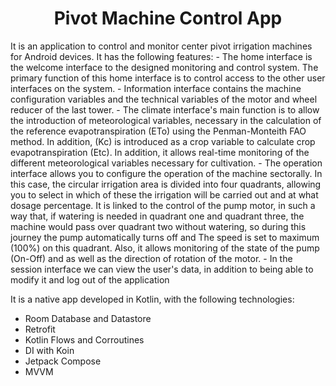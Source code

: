 <h1 align="center">Pivot Machine Control App </h1>
It is an application to control and monitor center pivot irrigation machines for Android devices. It has the following features:
- The home interface is the welcome interface to the designed monitoring and control system. The primary function of this home interface is to control access to the other user interfaces on the system.
- Information interface contains the machine configuration variables and the technical variables of the motor and wheel reducer of the last tower.
- The climate interface's main function is to allow the introduction of meteorological variables, necessary in the calculation of the reference evapotranspiration (ETo) using the Penman-Monteith FAO method. In addition, (Kc) is introduced as a crop variable to calculate crop evapotranspiration (Etc). In addition, it allows real-time monitoring of the different meteorological variables necessary for cultivation.
- The operation interface allows you to configure the operation of the machine sectorally. In this case, the circular irrigation area is divided into four quadrants, allowing you to select in which of these the irrigation will be carried out and at what dosage percentage. It is linked to the control of the pump motor, in such a way that, if watering is needed in quadrant one and quadrant three, the machine would pass over quadrant two without watering, so during this journey the pump automatically turns off and The speed is set to maximum (100%) on this quadrant. Also, it allows monitoring of the state
of the pump (On-Off) and as well as the direction of rotation of the motor.
- In the session interface we can view the user's data, in addition to being able to modify it and log out of the application

It is a native app developed in Kotlin, with the following technologies:
- Room Database and Datastore
- Retrofit
- Kotlin Flows and Corroutines
- DI with Koin
- Jetpack Compose
- MVVM
